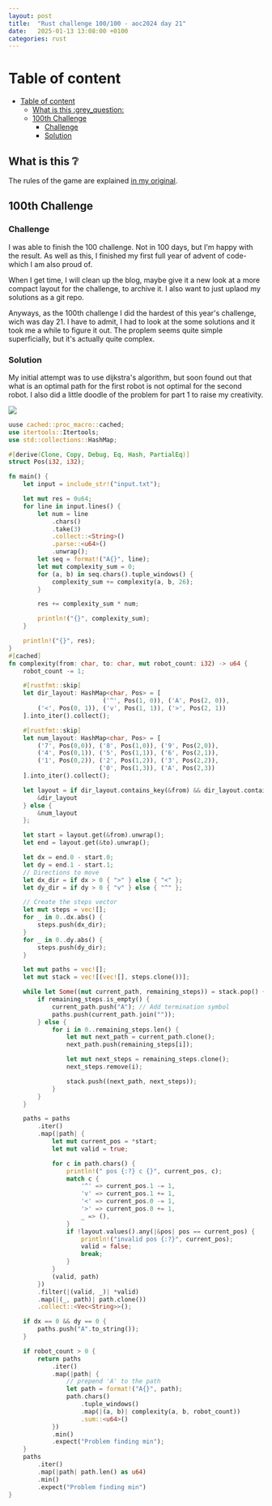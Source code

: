 ```yaml
---
layout: post
title:  "Rust challenge 100/100 - aoc2024 day 21"
date:   2025-01-13 13:08:00 +0100
categories: rust
---
```



#  Table of content
- [Table of content](#table-of-content)
  - [What is this :grey\_question:](#what-is-this-grey_question)
  - [100th Challenge](#100th-challenge)
    - [Challenge](#challenge)
    - [Solution](#solution)

## What is this :grey_question: 

The rules of the game are explained [in my original](https://maebli.github.io/rust/2021/10/18/100rust.html). 


## 100th Challenge
### Challenge

I was able to finish the 100 challenge. Not in 100 days, but I'm happy with the result.
As well as this, I finished my first full year of advent of code- which I am also proud of. 

When I get time, I will clean up the blog, maybe give it a new look at a more compact layout for the challenge, to archive it.
I also want to just uplaod my solutions as a git repo.  

Anyways, as the 100th challenge I did the hardest of this year's challenge, wich was day 21. I have to admit, I had to look at the
some solutions and it took me a while to figure it out. The proplem seems quite simple superficially, but it's actually quite complex.

### Solution

My initial attempt was to use dijkstra's algorithm, but soon found out that what is an optimal path for the first robot is not optimal for the second robot.
I also did a little doodle of the problem for part 1 to raise my creativity. 

![](/assets/img/aoc2024day21.jpeg)

```rust
uuse cached::proc_macro::cached;
use itertools::Itertools;
use std::collections::HashMap;

#[derive(Clone, Copy, Debug, Eq, Hash, PartialEq)]
struct Pos(i32, i32);

fn main() {
    let input = include_str!("input.txt");

    let mut res = 0u64;
    for line in input.lines() {
        let num = line
            .chars()
            .take(3)
            .collect::<String>()
            .parse::<u64>()
            .unwrap();
        let seq = format!("A{}", line);
        let mut complexity_sum = 0;
        for (a, b) in seq.chars().tuple_windows() {
            complexity_sum += complexity(a, b, 26);
        }

        res += complexity_sum * num;

        println!("{}", complexity_sum);
    }

    println!("{}", res);
}
#[cached]
fn complexity(from: char, to: char, mut robot_count: i32) -> u64 {
    robot_count -= 1;

    #[rustfmt::skip]
    let dir_layout: HashMap<char, Pos> = [
                          ('^', Pos(1, 0)), ('A', Pos(2, 0)),
        ('<', Pos(0, 1)), ('v', Pos(1, 1)), ('>', Pos(2, 1))
    ].into_iter().collect();

    #[rustfmt::skip]
    let num_layout: HashMap<char, Pos> = [
        ('7', Pos(0,0)), ('8', Pos(1,0)), ('9', Pos(2,0)),
        ('4', Pos(0,1)), ('5', Pos(1,1)), ('6', Pos(2,1)),
        ('1', Pos(0,2)), ('2', Pos(1,2)), ('3', Pos(2,2)),
                         ('0', Pos(1,3)), ('A', Pos(2,3))
    ].into_iter().collect();

    let layout = if dir_layout.contains_key(&from) && dir_layout.contains_key(&to) {
        &dir_layout
    } else {
        &num_layout
    };

    let start = layout.get(&from).unwrap();
    let end = layout.get(&to).unwrap();

    let dx = end.0 - start.0;
    let dy = end.1 - start.1;
    // Directions to move
    let dx_dir = if dx > 0 { ">" } else { "<" };
    let dy_dir = if dy > 0 { "v" } else { "^" };

    // Create the steps vector
    let mut steps = vec![];
    for _ in 0..dx.abs() {
        steps.push(dx_dir);
    }
    for _ in 0..dy.abs() {
        steps.push(dy_dir);
    }

    let mut paths = vec![];
    let mut stack = vec![(vec![], steps.clone())];

    while let Some((mut current_path, remaining_steps)) = stack.pop() {
        if remaining_steps.is_empty() {
            current_path.push("A"); // Add termination symbol
            paths.push(current_path.join(""));
        } else {
            for i in 0..remaining_steps.len() {
                let mut next_path = current_path.clone();
                next_path.push(remaining_steps[i]);

                let mut next_steps = remaining_steps.clone();
                next_steps.remove(i);

                stack.push((next_path, next_steps));
            }
        }
    }

    paths = paths
        .iter()
        .map(|path| {
            let mut current_pos = *start;
            let mut valid = true;

            for c in path.chars() {
                println!(" pos {:?} c {}", current_pos, c);
                match c {
                    '^' => current_pos.1 -= 1,
                    'v' => current_pos.1 += 1,
                    '<' => current_pos.0 -= 1,
                    '>' => current_pos.0 += 1,
                    _ => (),
                }
                if !layout.values().any(|&pos| pos == current_pos) {
                    println!("invalid pos {:?}", current_pos);
                    valid = false;
                    break;
                }
            }
            (valid, path)
        })
        .filter(|(valid, _)| *valid)
        .map(|(_, path)| path.clone())
        .collect::<Vec<String>>();

    if dx == 0 && dy == 0 {
        paths.push("A".to_string());
    }

    if robot_count > 0 {
        return paths
            .iter()
            .map(|path| {
                // prepend 'A' to the path
                let path = format!("A{}", path);
                path.chars()
                    .tuple_windows()
                    .map(|(a, b)| complexity(a, b, robot_count))
                    .sum::<u64>()
            })
            .min()
            .expect("Problem finding min");
    }
    paths
        .iter()
        .map(|path| path.len() as u64)
        .min()
        .expect("Problem finding min")
}


```